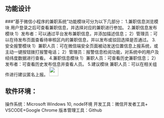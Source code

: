 ## 功能设计
###“基于微信小程序的兼职系统”功能模块可分为以下几部分：
1.兼职信息浏览模块
用户登录之后可查看兼职信息，并选择对应的兼职进行参加。
2.兼职信息发布模块
1）发布者：可以通过平台发布兼职信息，并添加描述信息；
2）管理员：可以在待发布页面查看待审核区内的兼职信息，并以发布或驳回选择是否通过。
3.安全报警模块
1）兼职人员：可在微信端安全页面被动发送位置信息上报系统，或主动一键按钮拨打报警电话；
2）管理员：报警信息检阅功能，对系统中的用户及经纬度数据进行查看。
4.兼职信息模块
1）兼职人员：可查看历史兼职信息；
2）发布者：可查看历史发布信息并查看人员。
5.建议模块
兼职人员：可以在相关组件进行建议匿名上报。
<img src="https://ss0.bdstatic.com/70cFuHSh_Q1YnxGkpoWK1HF6hhy/it/u=1361135963,570304265&fm=26&gp=0.jpg" width="30" height="30" />

## 软件环境： 
 操作系统：Microsoft Windows 10, node环境
 开发工具：微信开发者工具+ VSCODE+Google Chrome
 版本管理工具：Github

